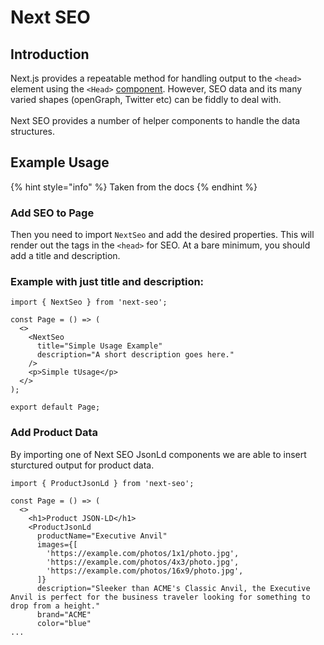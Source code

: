 # Next SEO

## Introduction

Next.js provides a repeatable method for handling output to the `<head>` element using the `<Head>` [component](https://nextjs.org/docs/api-reference/next/head). However, SEO data and its many varied shapes (openGraph, Twitter etc) can be fiddly to deal with.\
\
Next SEO provides a number of helper components to handle the data structures.

## Example Usage

{% hint style="info" %}
Taken from the docs
{% endhint %}

### Add SEO to Page

Then you need to import `NextSeo` and add the desired properties. This will render out the tags in the `<head>` for SEO. At a bare minimum, you should add a title and description.

### **Example with just title and description:**

```tsx
import { NextSeo } from 'next-seo';

const Page = () => (
  <>
    <NextSeo
      title="Simple Usage Example"
      description="A short description goes here."
    />
    <p>Simple tUsage</p>
  </>
);

export default Page;
```

### Add Product Data

By importing one of Next SEO JsonLd components we are able to insert sturctured output for product data.

```tsx
import { ProductJsonLd } from 'next-seo';

const Page = () => (
  <>
    <h1>Product JSON-LD</h1>
    <ProductJsonLd
      productName="Executive Anvil"
      images={[
        'https://example.com/photos/1x1/photo.jpg',
        'https://example.com/photos/4x3/photo.jpg',
        'https://example.com/photos/16x9/photo.jpg',
      ]}
      description="Sleeker than ACME's Classic Anvil, the Executive Anvil is perfect for the business traveler looking for something to drop from a height."
      brand="ACME"
      color="blue"
...
```


